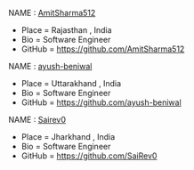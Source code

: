 NAME : [AmitSharma512](https://github.com/AmitSharma512)
* Place = Rajasthan , India
* Bio = Software Engineer
* GitHub = https://github.com/AmitSharma512

NAME : [ayush-beniwal](https://github.com/ayush-beniwal)
* Place = Uttarakhand , India
* Bio = Software Engineer
* GitHub = https://github.com/ayush-beniwal

NAME : [Sairev0](https://github.com/SaiRev0)
* Place = Jharkhand , India
* Bio = Software Engineer
* GitHub = https://github.com/SaiRev0

